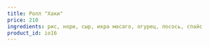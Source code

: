 ```yaml
---
title: Ролл "Хаки"
price: 210
ingredients: рис, нори, сыр, икра масаго, огурец, лосось, спайс
product_id: io16
---
```

